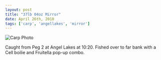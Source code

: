 ```yaml
---
layout: post
title: "37lb 04oz Mirror"
date: April 26th, 2010
tags: ['carp', 'angellakes', 'mirror']
---
```


![Carp Photo](https://s3-eu-west-1.amazonaws.com/davemcnally/2013-04-14+00.12.08.jpg)

Caught from Peg 2 at Angel Lakes at 10:20. Fished over to far bank with a Cell boilie and Fruitella pop-up combo.